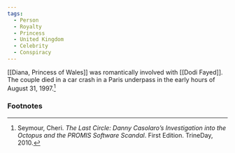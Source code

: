 ```yaml
---
tags:
  - Person
  - Royalty
  - Princess
  - United Kingdom
  - Celebrity
  - Conspiracy
---
```

[[Diana, Princess of Wales]] was romantically involved with [[Dodi Fayed]]. The couple died in a car crash in a Paris underpass in the early hours of August 31, 1997.[^1]

### Footnotes

[^1]: Seymour, Cheri. *The Last Circle: Danny Casolaro’s Investigation into the Octopus and the PROMIS Software Scandal*. First Edition. TrineDay, 2010.
